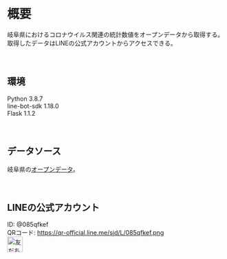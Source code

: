 # 概要
岐阜県におけるコロナウイルス関連の統計数値をオープンデータから取得する。  
取得したデータはLINEの公式アカウントからアクセスできる。  

　
## 環境
Python 3.8.7  
line-bot-sdk 1.18.0  
Flask 1.1.2  

　
## データソース
岐阜県の[オープンデータ](https://gifu-opendata.pref.gifu.lg.jp/dataset/c11223-001)。

　
## LINEの公式アカウント
ID: @085qfkef  
QRコード: https://qr-official.line.me/sid/L/085qfkef.png  
<a href="https://lin.ee/YHciqAq"><img src="https://scdn.line-apps.com/n/line_add_friends/btn/ja.png" alt="友だち追加" height="36" border="0"></a>

　